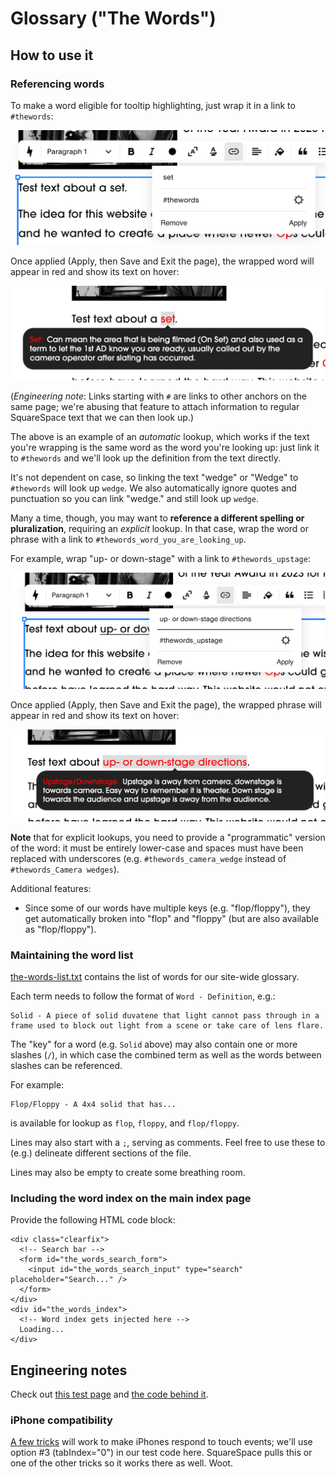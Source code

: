 # Glossary ("The Words")

## How to use it

### Referencing words

To make a word eligible for tooltip highlighting, just wrap it in a link to `#thewords`:

![Applying an automatic lookup link in the Squarespace editor](../../docs/the-words-automatic-link.png)

Once applied (Apply, then Save and Exit the page), the wrapped word will appear in red and show its text on hover:

![Hover popup for an automatic lookup link](../../docs/the-words-automatic-link-live.png)

(_Engineering note_: Links starting with `#` are links to other anchors on the same page; we're abusing that feature to attach information to regular SquareSpace text that we can then look up.)

The above is an example of an _automatic_ lookup, which works if the text you're wrapping is the same word as the word you're looking up: just link it to `#thewords` and we'll look up the definition from the text directly.

It's not dependent on case, so linking the text "wedge" or "Wedge" to `#thewords` will look up `wedge`.
We also automatically ignore quotes and punctuation so you can link "wedge." and still look up `wedge`.

Many a time, though, you may want to **reference a different spelling or pluralization**, requiring an _explicit_ lookup.
In that case, wrap the word or phrase with a link to `#thewords_word_you_are_looking_up`.

For example, wrap "up- or down-stage" with a link to `#thewords_upstage`:

![Applying an explicit lookup link in the Squarespace editor](../../docs/the-words-explicit-link.png)

Once applied (Apply, then Save and Exit the page), the wrapped phrase will appear in red and show its text on hover:

![Hover popup for an explicit lookup link](../../docs/the-words-explicit-link-live.png)

**Note** that for explicit lookups, you need to provide a "programmatic" version of the word: it must be entirely lower-case and spaces must have been replaced with underscores (e.g. `#thewords_camera_wedge` instead of `#thewords_Camera wedges`).

Additional features:

- Since some of our words have multiple keys (e.g. "flop/floppy"), they get automatically broken into "flop" and "floppy" (but are also available as "flop/floppy").

### Maintaining the word list

[the-words-list.txt](the-words-list.txt) contains the list of words for our site-wide glossary.

Each term needs to follow the format of `Word - Definition`, e.g.:

```
Solid - A piece of solid duvatene that light cannot pass through in a frame used to block out light from a scene or take care of lens flare.
```

The "key" for a word (e.g. `Solid` above) may also contain one or more slashes (`/`), in which case the combined term as well as the words between slashes can be referenced.

For example:

```
Flop/Floppy - A 4x4 solid that has...
```

is available for lookup as `flop`, `floppy`, and `flop/floppy`.

Lines may also start with a `;`, serving as comments. Feel free to use these to (e.g.) delineate different sections of the file.

Lines may also be empty to create some breathing room.

### Including the word index on the main index page

Provide the following HTML code block:

```
<div class="clearfix">
  <!-- Search bar -->
  <form id="the_words_search_form">
    <input id="the_words_search_input" type="search" placeholder="Search..." />
  </form>
</div>
<div id="the_words_index">
  <!-- Word index gets injected here -->
  Loading...
</div>
```

## Engineering notes

Check out [this test page](https://theop-io-static.netlify.app/the-words/) and [the code behind it](index.html).

### iPhone compatibility

[A few tricks](https://dev.webonomic.nl/fixing-the-iphone-css-hover-problem-on-ios) will work to make iPhones respond to touch events;
we'll use option #3 (tabIndex="0") in our test code here.
SquareSpace pulls this or one of the other tricks so it works there as well. Woot.
